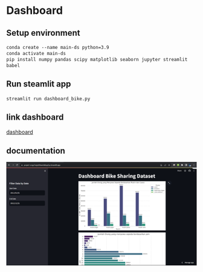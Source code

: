# Dashboard

## Setup environment
```
conda create --name main-ds python=3.9
conda activate main-ds
pip install numpy pandas scipy matplotlib seaborn jupyter streamlit babel
```

## Run steamlit app
```
streamlit run dashboard_bike.py
```

## link dashboard
[dashboard](https://dashboardbikepy-jxvfyzt6w5ygc2g9rgp3vh.streamlit.app/)

## documentation
![screenshot](https://github.com/glendod/data-analysis-project/blob/main/documentation/Screenshot%202023-11-28%20001101.png)

